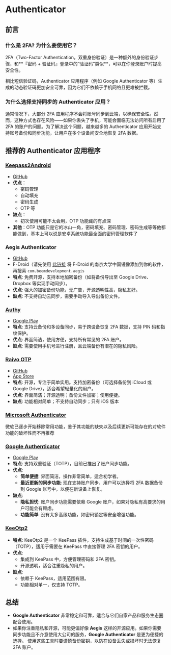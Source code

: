# **Authenticator**

## 前言

### 什么是 2FA? 为什么要使用它？

2FA（Two-Factor Authentication，双重身份验证）是一种额外的身份验证步骤，和**『密码 + 验证码』登录中的“验证码”类似**，可以在你登录账户时提高安全性。

相比短信验证码，Authenticator 应用程序（例如 Google Authenticator 等）生成的动态验证码更加安全可靠，因为它们不依赖于手机网络且更难被拦截。

### 为什么选择支持同步的 Authenticator 应用？

通常情况下，大部分 2FA 应用程序不会将账号同步到云端，以确保安全性。然而，这种方式也存在风险——如果你丢失了手机，可能会面临无法访问所有启用了 2FA 的账户的问题。为了解决这个问题，越来越多的 Authenticator 应用开始支持账号备份和同步功能，让用户在多个设备间安全地恢复 2FA 数据。

## 推荐的 Authenticator 应用程序

### [Keepass2Android](https://github.com/PhilippC/keepass2android)

- [GitHub](https://github.com/PhilippC/keepass2android)
- **优点**：
    - 密码管理
    - 自动填充
    - 密码生成
    - OTP 等
- **缺点**：
    - 初次使用可能不太会用，OTP 功能藏的有点深
- **其他**：OTP 功能只是它的冰山一角，密码填充、密码管理、密码生成等等他都能做到，基本上可以说是安卓系统功能最全面的密码管理软件了

### Aegis Authenticator

- [GitHub](https://github.com/beemdevelopment/Aegis)
- F-Droid（请先使用 [此链接](https://mirror.nju.edu.cn/fdroid/repo/?fingerprint=43238D512C1E5EB2D6569F4A3AFBF5523418B82E0A3ED1552770ABB9A9C9CCAB) 将 F-Droid 的南京大学中国镜像添加到你的软件，再搜索 `com.beemdevelopment.aegis`
- **特点**: 免费开源，支持本地加密备份（如将备份导出至 Google Drive、Dropbox 等实现手动同步）。
- **优点**: 强大的加密备份功能，无广告，开源透明性高，隐私友好。
- **缺点**: 不支持自动云同步，需要手动导入导出备份文件。

### [Authy](https://play.google.com/store/apps/details?id=com.authy.authy&hl=zh&gl=US)

- [Google Play](https://play.google.com/store/apps/details?id=com.authy.authy)
- **特点**: 支持云备份和多设备同步，易于跨设备恢复 2FA 数据，支持 PIN 码和指纹保护。
- **优点**: 界面简洁，使用方便，支持所有常见的 2FA 账户。
- **缺点**: 需要使用手机号进行注册，且云端备份有潜在的隐私风险。

### [Raivo OTP](https://github.com/raivo-otp/)

- [GitHub](https://github.com/raivo-otp/raivo-otp-android)
- [App Store](https://apps.apple.com/us/app/raivo-authenticator/id1459042137)
- **特点**: 开源，专注于简单实用。支持加密备份（可选择备份到 iCloud 或 Google Drive），适合希望轻量化的用户。
- **优点**: 界面简洁；开源透明；备份文件加密；使用便捷。
- **缺点**: 功能相对简单；不支持自动同步；只有 iOS 版本

### [Microsoft Authenticator](https://play.google.com/store/apps/details?id=com.azure.authenticator)

微软已逐步开始移除常用功能，鉴于其功能的缺失以及后续更新可能存在的对软件功能的破坏性而不再推荐

### [Google Authenticator](https://play.google.com/store/apps/details?id=com.google.android.apps.authenticator2)

- [Google Play](https://play.google.com/store/apps/details?id=com.google.android.apps.authenticator2)
- **特点**: 支持双重验证（TOTP），目前已推出了账户同步功能。
- **优点**:
    - **简单便捷**: 界面简洁，操作非常简单，适合初学者。
    - **最近更新的同步功能**: 现在支持账户同步，用户可以选择将 2FA 数据备份到 Google 账号中，以便在新设备上恢复。
- **缺点**:
    - **隐私担忧**: 账户同步功能需要依赖 Google 账户，如果对隐私有高要求的用户可能会有顾虑。
    - **功能简单**: 没有太多高级功能，如密码锁定等安全增强功能。

### [KeeOtp2](https://github.com/tiuub/KeeOtp2)

- **特点**: KeeOtp2 是一个 KeePass 插件，支持生成基于时间的一次性密码（TOTP），适用于需要在 KeePass 中直接管理 2FA 密钥的用户。
- **优点**:
    - 集成到 KeePass 中，方便管理密码和 2FA 密钥。
    - 开源透明，适合注重隐私的用户。
- **缺点**:
    - 依赖于 KeePass，适用范围有限。
    - 功能相对单一，仅支持 TOTP。

## 总结

- **Google Authenticator** 非常稳定和可靠，适合与它们自家产品和服务生态圈配合使用。
- 如果你注重隐私和开源，可能更偏好像 **Aegis** 这样的开源应用。如果你需要同步功能且不介意使用大公司的服务，**Google Authenticator** 是更为便捷的选择。
  使用这些工具时要谨慎备份密钥，以防在设备丢失或损坏时无法恢复 2FA 账户。
